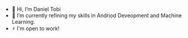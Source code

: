 - 👋 Hi, I’m Daniel Tobi<br>
- 🌱 I’m currently refining my skills in Andriod Deveopment and Machine Learning.
- ⚡ I'm open to work!
